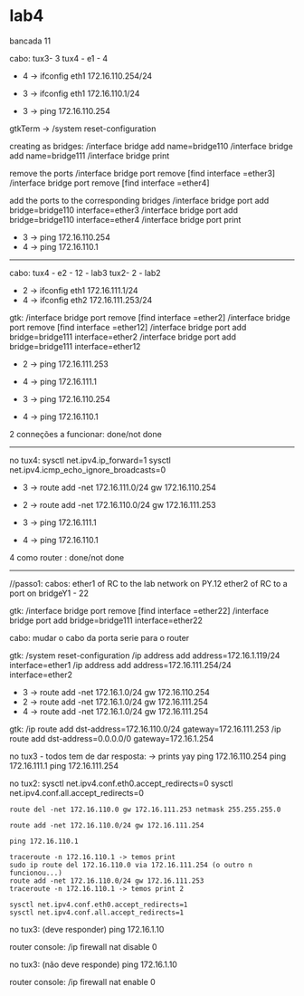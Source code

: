 # lab4
bancada 11

cabo:
    tux3- 3
    tux4 - e1 - 4


- 4 -> ifconfig eth1 172.16.110.254/24
- 3 -> ifconfig eth1 172.16.110.1/24

- 3 -> ping 172.16.110.254


gtkTerm -> /system reset-configuration

creating as bridges:
    /interface bridge add name=bridge110
    /interface bridge add name=bridge111
    /interface bridge print

remove the ports
    /interface bridge port remove [find interface =ether3]
    /interface bridge port remove [find interface =ether4]

add the ports to the corresponding bridges
    /interface bridge port add bridge=bridge110 interface=ether3
    /interface bridge port add bridge=bridge110 interface=ether4
    /interface bridge port print

- 3 -> ping 172.16.110.254
- 4 -> ping 172.16.110.1

-----
cabo:
    tux4 - e2 - 12 - lab3
    tux2- 2 - lab2

- 2 -> ifconfig eth1 172.16.111.1/24
- 4 -> ifconfig eth2 172.16.111.253/24

gtk:
    /interface bridge port remove [find interface =ether2]
    /interface bridge port remove [find interface =ether12]
    /interface bridge port add bridge=bridge111 interface=ether2
    /interface bridge port add bridge=bridge111 interface=ether12

- 2 -> ping 172.16.111.253
- 4 -> ping 172.16.111.1

- 3 -> ping 172.16.110.254
- 4 -> ping 172.16.110.1

2 conneções a funcionar: done/not done

--------------------------------------------------------------------------

no tux4:
    sysctl net.ipv4.ip_forward=1
    sysctl net.ipv4.icmp_echo_ignore_broadcasts=0

- 3 -> route add -net 172.16.111.0/24 gw 172.16.110.254
- 2 -> route add -net 172.16.110.0/24 gw 172.16.111.253

- 3 -> ping 172.16.111.1
- 4 -> ping 172.16.110.1

4 como router : done/not done

--------------------------------------------------------------------------

//passo1:
cabos:
    ether1 of RC to the lab network on PY.12
    ether2 of RC to a port on bridgeY1 - 22

gtk:
    /interface bridge port remove [find interface =ether22]
    /interface bridge port add bridge=bridge111 interface=ether22

cabo:
    mudar o cabo da porta serie para o router

gtk: /system reset-configuration
    /ip address add address=172.16.1.119/24 interface=ether1
    /ip address add address=172.16.111.254/24 interface=ether2

- 3 -> route add -net 172.16.1.0/24 gw 172.16.110.254
- 2 -> route add -net 172.16.1.0/24 gw 172.16.111.254
- 4 -> route add -net 172.16.1.0/24 gw 172.16.111.254

gtk:
    /ip route add dst-address=172.16.110.0/24 gateway=172.16.111.253
    /ip route add dst-address=0.0.0.0/0 gateway=172.16.1.254


no tux3 - todos tem de dar resposta: -> prints yay
    ping 172.16.110.254
    ping 172.16.111.1
    ping 172.16.111.254

no tux2:
    sysctl net.ipv4.conf.eth0.accept_redirects=0
    sysctl net.ipv4.conf.all.accept_redirects=0

    route del -net 172.16.110.0 gw 172.16.111.253 netmask 255.255.255.0

    route add -net 172.16.110.0/24 gw 172.16.111.254

    ping 172.16.110.1

    traceroute -n 172.16.110.1 -> temos print
    sudo ip route del 172.16.110.0 via 172.16.111.254 (o outro n funcionou...)
    route add -net 172.16.110.0/24 gw 172.16.111.253
    traceroute -n 172.16.110.1 -> temos print 2

    sysctl net.ipv4.conf.eth0.accept_redirects=1
    sysctl net.ipv4.conf.all.accept_redirects=1

no tux3: (deve responder)
    ping 172.16.1.10

router console: 
    /ip firewall nat disable 0

no tux3: (não deve responde)
    ping 172.16.1.10

router console: 
    /ip firewall nat enable 0

